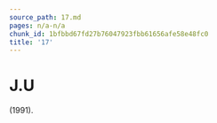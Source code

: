 ```yaml
---
source_path: 17.md
pages: n/a-n/a
chunk_id: 1bfbbd67fd27b76047923fbb61656afe58e48fc0
title: '17'
---
```

# J.U

(1991).
